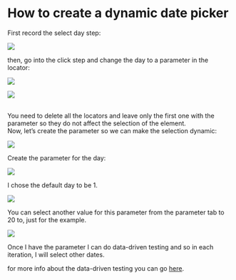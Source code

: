 # How to create a dynamic date picker

First record the select day step:

![](https://testproject-5b5666821ab7.intercom-attachments-1.com/i/o/491260803/8c68d80ef5ed6660fcaad525/a8bfc5e0533a639528454308ccf72ea94c1ae34d\_2\_690x454.png)

then, go into the click step and change the day to a parameter in the locator:

![](https://testproject-5b5666821ab7.intercom-attachments-1.com/i/o/491260817/1cb8285f3759ea75550f9db9/d4d1a5b8ad625d855987cec7739df91aa4fd5aa4.png)

![](https://testproject-5b5666821ab7.intercom-attachments-1.com/i/o/491260827/84709d2f0062e757ba2cebf3/3af4ae2f3cf0a026cf111cda553b907598b0fd09.png)



\
﻿You need to delete all the locators and leave only the first one with the parameter so they do not affect the selection of the element.\
﻿Now, let’s create the parameter so we can make the selection dynamic:

![](https://testproject-5b5666821ab7.intercom-attachments-1.com/i/o/491260837/d732770f955c32a5b013ec72/384b06ef0bfa631ea1e31e1c3ba80e2b83cb3737.png)

Create the parameter for the day:

![](https://testproject-5b5666821ab7.intercom-attachments-1.com/i/o/491260843/5da0aa0c0ceebbdfc253cd34/f6fbcd9abedbd154a7662fc0c9a18f248c43302b.png)

I chose the default day to be 1.

![](https://testproject-5b5666821ab7.intercom-attachments-1.com/i/o/491260850/6dc070b27d425277baeafc3f/2f4c0c7f4c6f904e7afbb67eb5d0b25b0894a76a.png)

You can select another value for this parameter from the parameter tab to 20 to, just for the example.

![](https://testproject-5b5666821ab7.intercom-attachments-1.com/i/o/491260859/01aa84b67cec30883a7108f2/1d8504970851d336433b45d22faa8b0c58979573.png)

Once I have the parameter I can do data-driven testing and so in each iteration, I will select other dates.

for more info about the data-driven testing you can go [here](https://docs.testproject.io/using-the-smart-test-recorder/using-data-driven-jobs-in-testproject).
